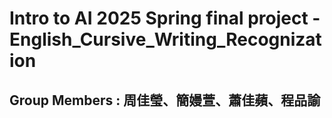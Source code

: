 # Intro to AI 2025 Spring final project - English_Cursive_Writing_Recognization
## Group Members : 周佳瑩、簡嫚萱、蕭佳蘋、程品諭
